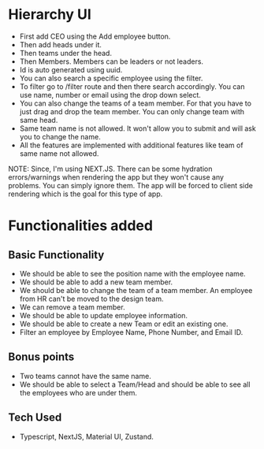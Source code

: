# Hierarchy UI

- First add CEO using the Add employee button.
- Then add heads under it.
- Then teams under the head.
- Then Members. Members can be leaders or not leaders.
- Id is auto generated using uuid.
- You can also search a specific employee using the filter.
- To filter go to /filter route and then there search accordingly. You can use name, number or email using the drop down select.
- You can also change the teams of a team member. For that you have to just drag and drop the team member. You can only change team with same head.
- Same team name is not allowed. It won't allow you to submit and will ask you to change the name.
- All the features are implemented with additional features like team of same name not allowed.

NOTE: Since, I'm using NEXT.JS. There can be some hydration errors/warnings when rendering the app but they won't cause any problems. You can simply ignore them. The app will be forced to client side rendering which is the goal for this type of app.

# Functionalities added

## **Basic** **Functionality**

- We should be able to see the position name with the employee name.
- We should be able to add a new team member.
- We should be able to change the team of a team member. An employee from HR can't be moved to the design team.
- We can remove a team member.
- We should be able to update employee information.
- We should be able to create a new Team or edit an existing one.
- Filter an employee by Employee Name, Phone Number, and Email ID.

## **Bonus points**

- Two teams cannot have the same name.
- We should be able to select a Team/Head and should be able to see all the employees who are under them.

## Tech Used

- Typescript, NextJS, Material UI, Zustand.
